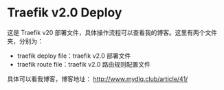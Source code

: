# Traefik v2.0 Deploy

这是 Traefik v20 部署文件，具体操作流程可以查看我的博客。这里有两个文件夹，分别为：

- traefik deploy file：traefik v2.0 部署文件
- traefik route file：traefik v2.0 路由规则配置文件

具体可以看我博客，博客地址： http://www.mydlq.club/article/41/